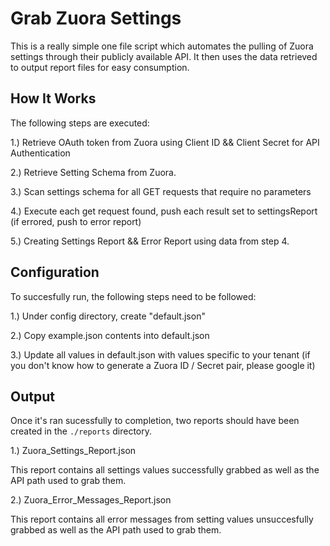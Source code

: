 # Grab Zuora Settings
This is a really simple one file script which automates the pulling of Zuora settings through their publicly available API. It then uses the data retrieved to output report files for easy consumption. 

## How It Works
The following steps are executed:

1.) Retrieve OAuth token from Zuora using Client ID && Client Secret for API Authentication

2.) Retrieve Setting Schema from Zuora.

3.) Scan settings schema for all GET requests that require no parameters

4.) Execute each get request found, push each result set to settingsReport (if errored, push to error report)

5.) Creating Settings Report && Error Report using data from step 4. 

## Configuration
To succesfully run, the following steps need to be followed:

1.) Under config directory, create "default.json"

2.) Copy example.json contents into default.json

3.) Update all values in default.json with values specific to your tenant (if you don't know how to generate a Zuora ID / Secret pair, please google it)

## Output
Once it's ran sucessfully to completion, two reports should have been created in the `./reports` directory.

1.) Zuora_Settings_Report.json

This report contains all settings values successfully grabbed as well as the API path used to grab them.

2.) Zuora_Error_Messages_Report.json

This report contains all error messages from setting values unsuccesfully grabbed as well as the API path used to grab them. 

